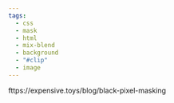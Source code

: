 ```yaml
---
tags:
  - css
  - mask
  - html
  - mix-blend
  - background
  - "#clip"
  - image
---
```

fttps://expensive.toys/blog/black-pixel-masking